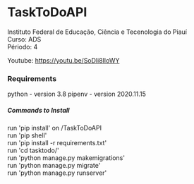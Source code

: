 # TaskToDoAPI
Instituto Federal de Educação, Ciência e Tecenologia do Piauí<br/>
Curso: ADS<br/>                Périodo: 4<br/>

Youtube: https://youtu.be/SoDli8IloWY

### Requirements
python - version 3.8 
pipenv - version 2020.11.15

##### Commands to Install
run 'pip install' on /TaskToDoAPI <br/>
run 'pip shell' <br/>
run 'pip install -r requirements.txt' <br/>
run 'cd tasktodo/' <br/>
run 'python manage.py makemigrations' <br/>
run 'python manage.py migrate' <br/>
run 'python manage.py runserver' <br/>


